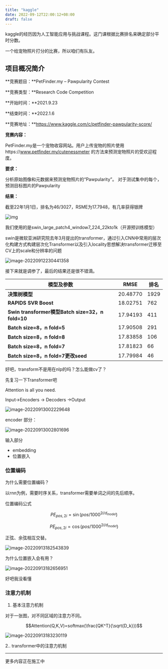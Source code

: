 ```yaml
---
title: "kaggle"
date: 2022-09-12T22:00:12+08:00
draft: false
---
```



kaggle的经历因为人工智能应用与挑战课程。这门课根据比赛排名来确定部分平时分数。

一个给宠物照片打分的比赛，所以咱们有队友。

## 项目概况简介

**竞赛题目：**PetFinder.my – Pawpularity Contest

**竞赛类型：**Research Code Competition

**开始时间：**2021.9.23

**结束时间：**2022.1.6

**竞赛地址：**https://www.kaggle.com/c/petfinder-pawpularity-score/

**竞赛内容：**

PetFinder.my是一个宠物收容网站。用户上传宠物的照片使用https://www.petfinder.my/cutenessmeter 的方法来预测宠物照片的受欢迎程度。

**要求：**

分析原始图像和元数据来预测宠物照片的“Pawpularity”。 对于测试集中的每个，预测目标图片的Pawpularity

**结果：**

截至22年1月1日，排名为46/3027，RSME为17.7948，有几率获得银牌

![img](https://s2.loli.net/2022/09/12/5nLQVDAFsTytJkh.jpg)





我们使用的是swin_large_patch4_window7_224_22kto1k（开源预训练模型）

swin是微软亚洲研究院去年3月提出的transformer，通过引入CNN中常用的层次化构建方式构建层次化Transformer以及引入locality思想解决transformer迁移至CV上的scale和分辨率的问题

![image-20220912230441358](https://s2.loli.net/2022/09/12/b26u1H5OeGnoNcq.png)

接下来就是调参了，最后的结果还是很不错滴。

| **模型及参数**                                               | **RMSE** |               **排名** |
| ------------------------------------------------- | ------------------- | -------- |
| **决策树模型**                                               | 20.48770  | 1929     |
| **RAPIDS SVR Boost**                                         | 18.02751 | 762      |
| **Swin transformer模型Batch size=32，n fold=10** | 17.94193  | 411      |
| **Batch  size=8，n fold=5**                          | 17.90508  | 291      |
| **Batch size=8，n fold=8**                           | 17.83858   | 106      |
| **Batch size=8，n fold=7**                           | 17.81823   | 66       |
| **Batch size=8，n fold=7更改seed**          | 17.79984 | 46       |

好吧，transform不是用在nlp的吗？怎么能做cv了？

先复习一下Transformer吧

Attention is all you need.

Input->Encoders -> Decoders ->Output

![image-20220913002229648](https://s2.loli.net/2022/09/13/ipegXqBlhcJIFnL.png)

encoder 部分：

![image-20220913002801696](https://s2.loli.net/2022/09/13/mQYJiO374BCcWX8.png)

输入部分

- embedding
- 位置嵌入

### 位置编码

为什么需要位置编码？

以rnn为例，需要时序关系，transformer需要单词之间的先后顺序。

位置编码公式

$$PE_{pos,2i}=\sin(pos/1000^{2i/d_{model}})$$

$$PE_{pos,2i}=\cos(pos/1000^{2i/d_{model}})$$

正弦、余弦相互交替。

![image-20220913182543839](https://s2.loli.net/2022/09/13/NtWpbr2FRsJge7m.png)

为什么位置嵌入会有用？

![image-20220913182656951](https://s2.loli.net/2022/09/13/i6W5YJxNOg4r7Cu.png)

好吧我没看懂

### 注意力机制

1. 基本注意力机制

对于一张图，对不同区域的注意力不同。

$$Attention(Q,K,V)=softmax(\frac{QK^T}{\sqrt{D_k}})$$

![image-20220913183230119](https://s2.loli.net/2022/09/13/aF6yRNYUfvZJpgI.png)

2.. transformer中的注意力机制

-------------
更多内容正在施工中